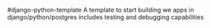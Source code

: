#django-python-template
A template to start building we apps in django/python/postgres includes testing and debugging capabilities
